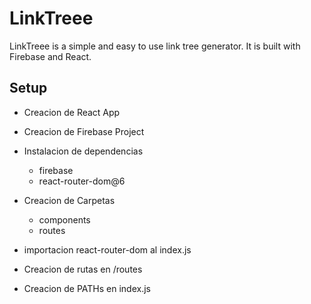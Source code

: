 # LinkTreee

LinkTreee is a simple and easy to use link tree generator. It is built with Firebase and React.

## Setup

- Creacion de React App

- Creacion de Firebase Project

- Instalacion de dependencias
    - firebase
    - react-router-dom@6

- Creacion de Carpetas
    - components
    - routes

- importacion react-router-dom al index.js

- Creacion de rutas en /routes

- Creacion de PATHs en index.js